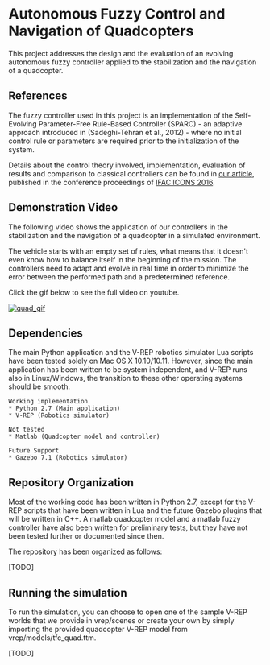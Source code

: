 # Autonomous Fuzzy Control and Navigation of Quadcopters #

This project addresses the design and the evaluation of an evolving autonomous
fuzzy controller applied to the stabilization and the navigation of a
quadcopter.

## References ##

The fuzzy controller used in this project is an implementation of the
Self-Evolving Parameter-Free Rule-Based Controller (SPARC) - an adaptive
approach introduced in (Sadeghi-Tehran et al., 2012) - where no initial control
rule or parameters are required prior to the initialization of the system.

Details about the control theory involved, implementation, evaluation of
results and comparison to classical controllers can be found in [our article](
http://www.sciencedirect.com/science/article/pii/S2405896316302889), published
in the conference proceedings of [IFAC ICONS
2016](http://icons2016.univ-reims.fr/).

## Demonstration Video ##

The following video shows the application of our controllers in the
stabilization and the navigation of a quadcopter in a simulated environment.

The vehicle starts with an empty set of rules, what means that it doesn't even
know how to balance itself in the beginning of the mission. The controllers
need to adapt and evolve in real time in order to minimize the error between
the performed path and a predetermined reference.

Click the gif below to see the full video on youtube.

[![quad_gif](https://cloud.githubusercontent.com/assets/10624503/20035289/172f9ac8-a3c5-11e6-82ac-632131724891.gif)](https://www.youtube.com/watch?v=rIEcj6SDO7k)

## Dependencies ##

The main Python application and the V-REP robotics simulator Lua scripts have
been tested solely on Mac OS X 10.10/10.11. However, since the main application
has been written to be system independent, and V-REP runs also in
Linux/Windows, the transition to these other operating systems should be
smooth. 

    Working implementation 
    * Python 2.7 (Main application)
    * V-REP (Robotics simulator)

    Not tested
    * Matlab (Quadcopter model and controller)

    Future Support
    * Gazebo 7.1 (Robotics simulator)

## Repository Organization ##

Most of the working code has been written in Python 2.7, except for the V-REP
scripts that have been written in Lua and the future Gazebo plugins that will
be written in C++. A matlab quadcopter model and a matlab fuzzy controller have
also been written for preliminary tests, but they have not been tested further
or documented since then.

The repository has been organized as follows:

[TODO]

## Running the simulation ##

To run the simulation, you can choose to open one of the sample V-REP worlds
that we provide in vrep/scenes or create your own by simply importing the
provided quadcopter V-REP model from vrep/models/tfc_quad.ttm.

[TODO]

